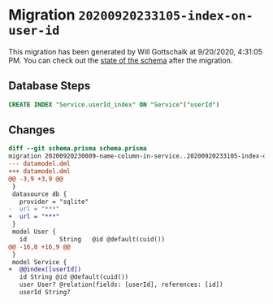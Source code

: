 # Migration `20200920233105-index-on-user-id`

This migration has been generated by Will Gottschalk at 9/20/2020, 4:31:05 PM.
You can check out the [state of the schema](./schema.prisma) after the migration.

## Database Steps

```sql
CREATE INDEX "Service.userId_index" ON "Service"("userId")
```

## Changes

```diff
diff --git schema.prisma schema.prisma
migration 20200920230809-name-column-in-service..20200920233105-index-on-user-id
--- datamodel.dml
+++ datamodel.dml
@@ -3,9 +3,9 @@
 }
 datasource db {
   provider = "sqlite"
-  url = "***"
+  url = "***"
 }
 model User {
   id         String   @id @default(cuid())
@@ -16,8 +16,9 @@
 }
 model Service {
+  @@index([userId])
   id String @id @default(cuid())
   user User? @relation(fields: [userId], references: [id])
   userId String?
```


